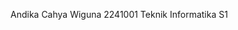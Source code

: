 Andika Cahya Wiguna
2241001
Teknik Informatika S1

<!---
Tarpop/Tarpop is a ✨ special ✨ repository because its `README.md` (this file) appears on your GitHub profile.
You can click the Preview link to take a look at your changes.
--->
